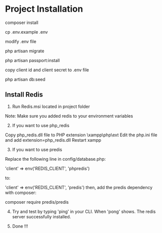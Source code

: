 # Project Installation

composer install

cp .env.example .env

modify .env file

php artisan migrate

php artisan passport:install

copy client id and client secret to .env file

php artisan db:seed

## Install Redis

1. Run Redis.msi located in project folder

Note: Make sure you added redis to your environment variables

2. If you want to use php_redis

Copy php_redis.dll file to PHP extension \xampp\php\ext
Edit the php.ini file and add extension=php_redis.dll
Restart xampp

3. If you want to use predis

Replace the following line in config/database.php:

'client' => env('REDIS_CLIENT', 'phpredis')

to:

'client' => env('REDIS_CLIENT', 'predis')
then, add the predis dependency with composer:

composer require predis/predis

4. Try and test by typing 'ping' in your CLI. When 'pong' shows. The redis server successfully installed.

5. Done !!!